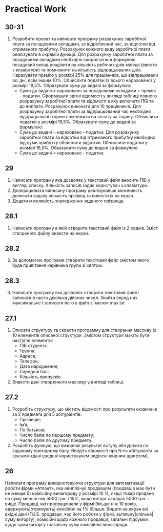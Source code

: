 # Practical Work

## 30-31
1. Розробити проект та написати програму розрахунку заробітної плати за посадовими окладами, за відроблений час,  за відсотки від отриманого прибутку. Розрахунок кожного виду заробітної плати реалізувати в окремій функції.
Для розрахунку заробітної плати за посадовими окладами необхідно скористатися формулою посадовий оклад розділити на кількість робочих днів місяця (ввести з клавіатури) та помножити на кількість відпрацьованих днів. Нарахувати премію у розмірі 25% для працівників, що відпрацювали всі дні, всім іншим 10%. Обчислити податки (з всього нараховано) у розмірі 19,5%. Обрахувати суму до видачі за формулою:
    - Сума до видачі = нараховано за посадовими окладами + премія - податки.
Сформувати звітні відомості у вигляді таблиці повного розрахунку заробітної плати та відомості в яку включити ПІБ та до виплати. Розрахунок виконати для 10 працівників. 
Для розрахунку 	заробітної плати за відпрацьований час необхідно відпрацьовані години помножити на  оплату за годину. Обчислити податки  у розмірі 19,5%. Обрахувати суму до видачі за формулою:
    - Сума до видачі = нараховано - податки.
Для розрахунку 	заробітної плати за відсотки від отриманого прибутку необхідно від суми прибутку обчислити відсотки. Обчислити податки у розмірі 19,5%. Обрахувати суму до видачі за формулою:
    - Сума до видачі = нараховано - податки.

## 29
1. Написати програму яка дозволяє у текстовий файл вносити ПІБ у вигляді списку. Кількість записів задає користувач з клавіатури. 
2. Доопрацювати написану програму реалізувавши можливість дописати задану кількість прізвищ та вивести їх на екран. 
3. Додати можливість знаходження заданого прізвища.

## 28.1
1. Написати програму в якій створити текстовий файл із 2 рядків. Зміст створеного файлу  вивести на екран.

## 28.2
2. За допомогою програми створити текстовий файл змістом якого буде привітання керівника групи зі святом.

## 28.3
3. Написати програму яка дозволяє створити текстовий файл і записати в нього декілька дійсних чисел. Знайти серед них максимальне і записати його в файл з іменем max.txt

## 27.1
1. Описати структуру та скласти программу для створення массиву  із 10 елементів описаної структури. Змістом структури мають бути  наступні елементи:
    - ПІБ студента;
    - Группа;
    - Адреса;
    - Телефон;
    - Дата народження;
    - Середній бал;
    - Кількість пропусків.
2. Вивести дані створенного массиву у вигляді таблиці.

## 27.2
1. Розробіть структуру, що містить відомості про результати екзаменів за 2 предмета для 5 абітурієнтів:
    - Прізвище;
    - Ім’я;
    - По батькові;
    - Число балів по першому предмету;
    - Число балів по другому предмету.
2. Розробіть функцію, що визначає результат вступу абітурієнта по заданому прохідному балу. Введіть відомості про N-го абітурієнта за зразком (дані введені користувачем виділені жирним шрифтом).

## 26
Написати програму використовуючи структури  для автоматизації роботи фірми «Атлант», яка овиплачує продавцям (продавців має бути не менше 5) комісійну винагороду у розмірі 10 %, якщо товар продано на суму менше ніж 5000 грн. і 15%, якщо виторг складає 5000 грн. і вище. Продавці, які пропрацювали у фірмі більше ніж 10 років, одержують|отримують| комісійні на 1% більше. Видати на екран всі вхідні дані (П.І.Б. продавця, час його роботи у фірмі, загальну|спільна| суму виторгу), комісійні щодо кожного продавця, загальні підсумки щодо суми виторгу і загальну суму комісійної винагороди.
